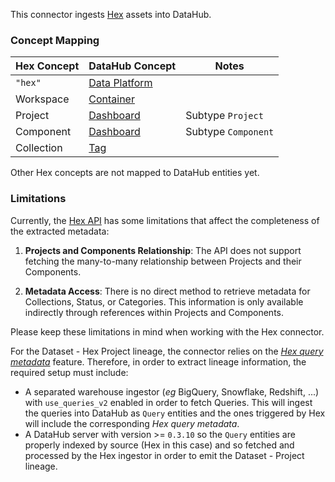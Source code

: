 This connector ingests [Hex](https://hex.tech/) assets into DataHub.

### Concept Mapping

| Hex Concept | DataHub Concept                                                                                    | Notes               |
|-------------|----------------------------------------------------------------------------------------------------|---------------------|
| `"hex"`     | [Data Platform](https://datahubproject.io/docs/generated/metamodel/entities/dataplatform/)         |                     |
| Workspace   | [Container](https://datahubproject.io/docs/generated/metamodel/entities/container/)                |  |
| Project     | [Dashboard](https://datahubproject.io/docs/generated/metamodel/entities/dashboard/)                | Subtype `Project`   |
| Component   | [Dashboard](https://datahubproject.io/docs/generated/metamodel/entities/dashboard/)                | Subtype `Component` |
| Collection  | [Tag](https://datahubproject.io/docs/generated/metamodel/entities/Tag/)                            |  |

Other Hex concepts are not mapped to DataHub entities yet.

### Limitations

Currently, the [Hex API](https://learn.hex.tech/docs/api/api-reference) has some limitations that affect the completeness of the extracted metadata:

1. **Projects and Components Relationship**: The API does not support fetching the many-to-many relationship between Projects and their Components.

2. **Metadata Access**: There is no direct method to retrieve metadata for Collections, Status, or Categories. This information is only available indirectly through references within Projects and Components.

Please keep these limitations in mind when working with the Hex connector.

For the Dataset - Hex Project lineage, the connector relies on the 
[_Hex query metadata_](https://learn.hex.tech/docs/explore-data/cells/sql-cells/sql-cells-introduction#query-metadata) feature.
Therefore, in order to extract lineage information, the required setup must include:

- A separated warehouse ingestor (_eg_ BigQuery, Snowflake, Redshift, ...) with `use_queries_v2` enabled in order to fetch Queries.
  This will ingest the queries into DataHub as `Query` entities and the ones triggered by Hex will include the corresponding _Hex query metadata_.
- A DataHub server with version >= `0.3.10` so the `Query` entities are properly indexed by source (Hex in this case) and so fetched and processed by the Hex ingestor in order to emit the Dataset - Project lineage.